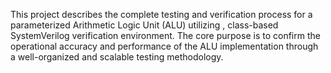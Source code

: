 This project describes the complete testing and verification process for a parameterized Arithmetic Logic Unit (ALU) utilizing , class-based SystemVerilog verification environment. The core purpose is to confirm the operational accuracy and performance of the ALU implementation through a well-organized and scalable testing methodology.
